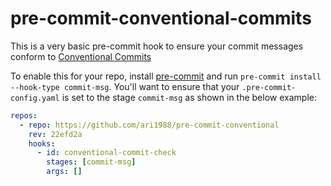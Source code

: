 # pre-commit-conventional-commits

This is a very basic pre-commit hook to ensure your commit messages conform to [Conventional Commits](https://www.conventionalcommits.org/)

To enable this for your repo, install [pre-commit](https://pre-commit.com/#install) and run `pre-commit install --hook-type commit-msg`. You'll want to ensure that your `.pre-commit-config.yaml` is set to the stage `commit-msg` as shown in the below example:

```yaml
repos:
  - repo: https://github.com/ari1988/pre-commit-conventional
    rev: 22efd2a
    hooks:
      - id: conventional-commit-check
        stages: [commit-msg]
        args: []

```

